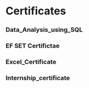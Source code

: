 # Certificates

### Data_Analysis_using_SQL

### EF SET Certifictae 

### Excel_Certificate

### Internship_certificate
